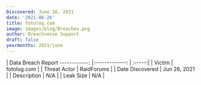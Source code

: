 ```yaml
---
Discovered: June 26, 2021
date: '2021-06-26'
title: fotolog.com
image: images/blog/Breaches.png
author: Breachsense Support
draft: false
yearmonths: 2021/june
---
```



| Data Breach Report
------------:   |:-------------:    | :-----:|
| Victim    | fotolog.com      | 
| Threat Actor    | RaidForums      | 
| Date Discovered    | Jun 26, 2021      | 
| Description    | N/A      | 
| Leak Size    | N/A      | 

